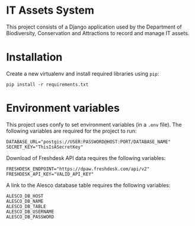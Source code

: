 # IT Assets System

This project consists of a Django application used by the Department of
Biodiversity, Conservation and Attractions to record and manage IT assets.

# Installation

Create a new virtualenv and install required libraries using `pip`:

    pip install -r requirements.txt

# Environment variables

This project uses confy to set environment variables (in a `.env` file).
The following variables are required for the project to run:

    DATABASE_URL="postgis://USER:PASSWORD@HOST:PORT/DATABASE_NAME"
    SECRET_KEY="ThisIsASecretKey"

Download of Freshdesk API data requires the following variables:

    FRESHDESK_ENDPOINT="https://dpaw.freshdesk.com/api/v2"
    FRESHDESK_API_KEY="VALID_API_KEY"

A link to the Alesco database table requires the following variables:

    ALESCO_DB_HOST
    ALESCO_DB_NAME
    ALESCO_DB_TABLE
    ALESCO_DB_USERNAME
    ALESCO_DB_PASSWORD
